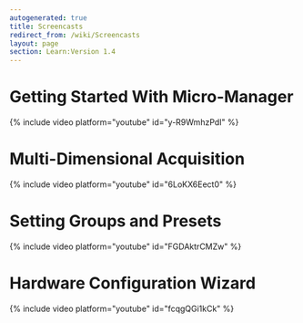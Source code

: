 ```yaml
---
autogenerated: true
title: Screencasts
redirect_from: /wiki/Screencasts
layout: page
section: Learn:Version 1.4
---
```


# Getting Started With Micro-Manager

{% include video platform="youtube" id="y-R9WmhzPdI" %}



# Multi-Dimensional Acquisition

{% include video platform="youtube" id="6LoKX6Eect0" %}



# Setting Groups and Presets

{% include video platform="youtube" id="FGDAktrCMZw" %}

# Hardware Configuration Wizard

{% include video platform="youtube" id="fcqgQGi1kCk" %}


